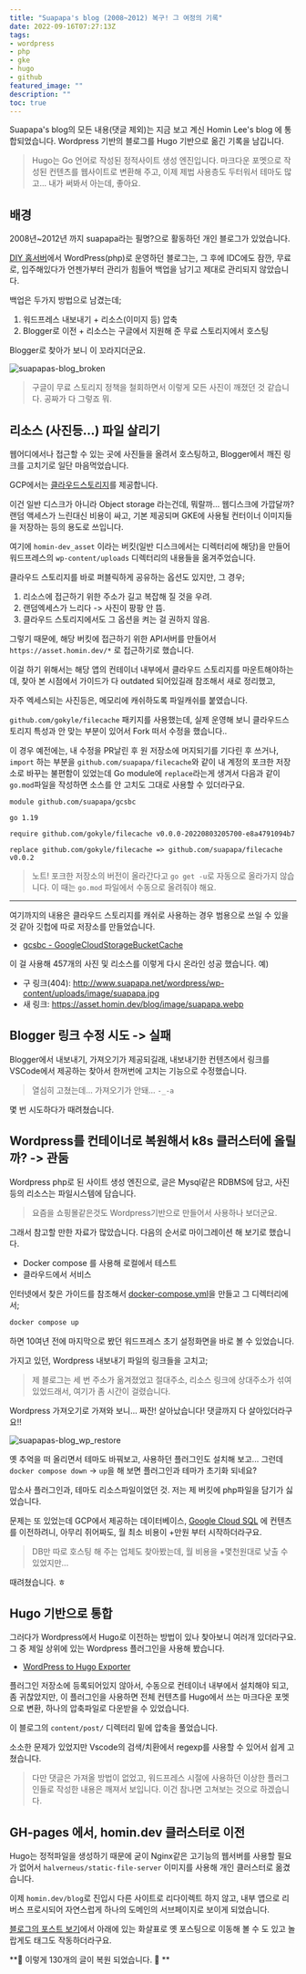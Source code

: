 ```yaml
---
title: "Suapapa's blog (2008~2012) 복구! 그 여정의 기록"
date: 2022-09-16T07:27:13Z
tags:
- wordpress
- php
- gke
- hugo
- github
featured_image: ""
description: ""
toc: true
---
```


Suapapa's blog의 모든 내용(댓글 제외)는 지금 보고 계신 Homin Lee's blog 에
통합되었습니다. Wordpress 기반의 블로그를 Hugo 기반으로 옮긴 기록을 남깁니다.

> Hugo는 Go 언어로 작성된 정적사이트 생성 엔진입니다. 마크다운 포멧으로 작성된 컨텐츠를
> 웹사이트로 변환해 주고, 이제 제법 사용층도 두터워서 테마도 많고...
> 내가 써봐서 아는데, 좋아요.

## 배경

2008년~2012년 까지 suapapa라는 필명?으로 활동하던 개인 블로그가 있었습니다.

[DIY 홈서버](https://homin.dev/blog/p=18/)에서 WordPress(php)로 운영하던 블로그는,
그 후에 IDC에도 잠깐, 무료로, 입주해있다가 언젠가부터 관리가 힘들어 백업을 남기고
제대로 관리되지 않았습니다.

백업은 두가지 방법으로 남겼는데;

1. 워드프레스 내보내기 + 리소스(이미지 등) 압축
2. Blogger로 이전 + 리소스는 구글에서 지원해 준 무료 스토리지에서 호스팅

Blogger로 찾아가 보니 이 꼬라지더군요.

![suapapas-blog_broken](https://asset.homin.dev/blog/img/suapapas-blog_broken.webp)

> 구글이 무료 스토리지 정책을 철회하면서 이렇게 모든 사진이 깨졌던 것 같습니다.
> 공짜가 다 그렇죠 뭐.


## 리소스 (사진등...) 파일 살리기

웹어디에서나 접근할 수 있는 곳에 사진들을 올려서 호스팅하고, Blogger에서 깨진 링크를
고치기로 일단 마음먹었습니다.

GCP에서는 [클라우드스토리지](https://cloud.google.com/storage)를 제공합니다.

이건 일반 디스크가 아니라 Object storage 라는건데, 뭐랄까... 웹디스크에 가깝달까?
랜덤 액세스가 느린대신 비용이 싸고,
기본 제공되며 GKE에 사용될 컨터이너 이미지들을 저장하는 등의 용도로 쓰입니다.

여기에 `homin-dev_asset` 이라는 버킷(일반 디스크에서는 디렉터리에 해당)을 만들어
워드프레스의 `wp-content/uploads` 디렉터리의 내용들을 옮겨주었습니다.

클라우드 스토리지를 바로 퍼블릭하게 공유하는 옵션도 있지만, 그 경우;

1. 리소스에 접근하기 위한 주소가 길고 복잡해 질 것을 우려.
2. 랜덤엑세스가 느리다 -> 사진이 팡팡 안 뜸.
3. 클라우드 스토리지에서도 그 옵션을 켜는 걸 권하지 않음.

그렇기 때문에, 해당 버킷에 접근하기 위한 API서버를 만들어서 `https://asset.homin.dev/*`
로 접근하기로 했습니다.

이걸 하기 위해서는 해당 앱의 컨테이너 내부에서 클라우드 스토리지를 마운트해야하는데,
찾아 본 시점에서 가이드가 다 outdated 되어있길래 참조해서 새로 정리했고,

자주 엑세스되는 사진등은, 메모리에 캐쉬하도록 파일캐쉬를 붙였습니다.

`github.com/gokyle/filecache` 패키지를 사용했는데, 실제 운영해 보니 클라우드스토리지 특성과
안 맞는 부분이 있어서 Fork 떠서 수정을 했습니다..

이 경우 예전에는, 내 수정을 PR날린 후 원 저장소에 머지되기를 기다린 후 쓰거나,
`import` 하는 부분을 `github.com/suapapa/filecache`와 같이 내 계정의 포크한 저장소로 바꾸는
불편함이 있었는데 Go module에 `replace`라는게 생겨서 다음과 같이 `go.mod`파일을 작성하면
소스를 안 고치도 그대로 사용할 수 있더라구요.

```
module github.com/suapapa/gcsbc

go 1.19

require github.com/gokyle/filecache v0.0.0-20220803205700-e8a4791094b7

replace github.com/gokyle/filecache => github.com/suapapa/filecache v0.0.2
```

> 노트! 포크한 저장소의 버전이 올라간다고 `go get -u`로 자동으로 올라가지 않습니다.
> 이 때는 `go.mod` 파일에서 수동으로 올려줘야 해요.

---

여기까지의 내용은 클라우드 스토리지를 캐쉬로 사용하는 경우 범용으로 쓰일 수 있을 것 같아
깃헙에 따로 저장소를 만들었습니다.

- [gcsbc - GoogleCloudStorageBucketCache](https://github.com/suapapa/gcsbc)

이 걸 사용해 457개의 사진 및 리소스를 이렇게 다시 온라인 성공 했습니다. 예)

- 구 링크(404): http://www.suapapa.net/wordpress/wp-content/uploads/image/suapapa.jpg
- 새 링크: https://asset.homin.dev/blog/image/suapapa.webp

## Blogger 링크 수정 시도 -> 실패

Blogger에서 내보내기, 가져오기가 제공되길래, 내보내기한 컨텐츠에서 링크를
VSCode에서 제공하는 찾아서 한꺼번에 고치는 기능으로 수정했습니다.

> 열심히 고쳤는데... 가져오기가 안돼... `-_-a`

몇 번 시도하다가 때려쳤습니다.

## Wordpress를 컨테이너로 복원해서 k8s 클러스터에 올릴까? -> 관둠

Wordpress php로 된 사이트 생성 엔진으로,
글은 Mysql같은 RDBMS에 담고, 사진 등의 리소스는 파일시스템에 담습니다.

> 요즘을 쇼핑몰같은것도 Wordpress기반으로 만들어서 사용하나 보더군요.

그래서 참고할 만한 자료가 많았습니다. 다음의 순서로 마이그레이션 해 보기로 했습니다.

- Docker compose 를 사용해 로컬에서 테스트
- 클라우드에서 서비스

인터넷에서 찾은 가이드를 참조해서
[docker-compose.yml](https://raw.githubusercontent.com/suapapa/archive-wp/main/docker-compose.yml)을
만들고 그 디렉터리에서;

```bash
docker compose up
```
하면 10여년 전에 마지막으로 봤던 워드프레스 초기 설정화면을 바로 볼 수 있었습니다.

가지고 있던, Wordpress 내보내기 파일의 링크들을 고치고;

> 제 블로그는 세 번 주소가 옮겨졌었고 절대주소, 리소스 링크에 상대주소가 섞여 있었드래서,
> 여기가 좀 시간이 걸렸습니다.

Wordpress 가져오기로 가져와 보니... 짜잔! 살아났습니다! 댓글까지 다 살아있더라구요!!

![suapapas-blog_wp_restore](https://asset.homin.dev/blog/img/suapapas-blog_wp_restore.webp)

옛 추억을 떠 올리면서 테마도 바꿔보고, 사용하던 플러그인도 설치해 보고...
그런데 `docker compose down` -> `up`을 해 보면 플러그인과 테마가 초기화 되네요?

맙소사 플러그인과, 테마도 리소스파일이었던 것. 저는 제 버킷에 php파일을 담기가 싫었습니다.

문제는 또 있었는데 GCP에서 제공하는 데이터베이스, [Google Cloud SQL](https://cloud.google.com/sql)
에 컨텐츠를 이전하려니, 아무리 쥐어짜도, 월 최소 비용이 +만원 부터 시작하더라구요.

> DB만 따로 호스팅 해 주는 업체도 찾아봤는데, 월 비용을 +몇천원대로 낮출 수 있었지만... 

때려쳤습니다. ㅎ

## Hugo 기반으로 통합

그러다가 Wordpress에서 Hugo로 이전하는 방법이 있나 찾아보니 여러개 있더라구요.
그 중 제일 상위에 있는 Wordpress 플러그인을 사용해 봤습니다.

- [WordPress to Hugo Exporter](https://github.com/SchumacherFM/wordpress-to-hugo-exporter)

플러그인 저장소에 등록되어있지 않아서, 수동으로 컨테이너 내부에서 설치해야 되고,
좀 귀찮았지만, 이 플러그인을 사용하면 전체 컨텐츠를 Hugo에서 쓰는 마크다운 포멧으로 변환,
하나의 압축파일로 다운받을 수 있었습니다.

이 블로그의 `content/post/` 디렉터리 밑에 압축을 풀었습니다.

소소한 문제가 있었지만 Vscode의 검색/치환에서 regexp를 사용할 수 있어서 쉽게 고쳤습니다.

> 다만 댓글은 가져올 방법이 없었고, 워드프레스 시절에 사용하던
> 이상한 플러그인들로 작성한 내용은 깨져서 보입니다.
> 이건 참나면 고쳐보는 것으로 하겠습니다.

## GH-pages 에서, homin.dev 클러스터로 이전

Hugo는 정적파일을 생성하기 때문에 굳이 Nginx같은 고기능의 웹서버를 사용할 필요가 없어서
`halverneus/static-file-server` 이미지를 사용해 개인 클러스터로 옮겼습니다.

이제 `homin.dev/blog`로 진입시 다른 사이트로 리다이렉트 하지 않고,
내부 앱으로 리버스 프로시되어 자연스럽게 하나의 도메인의 서브페이지로 보이게 되었습니다.

[블로그의 포스트 보기](https://homin.dev/blog/post/)에서 아래에 있는 화살표로 옛 포스팅으로
이동해 볼 수 도 있고 놀랍게도 태그도 작동하더라구요.

**🎉 이렇게 130개의 글이 복원 되었습니다. 🎉 **
